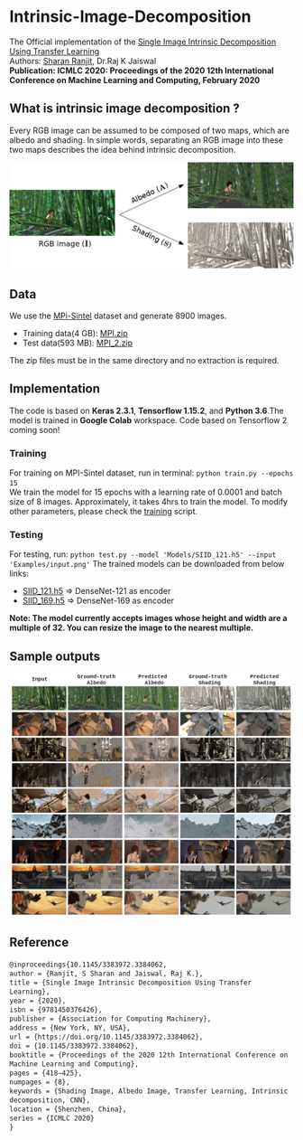 # Intrinsic-Image-Decomposition
The Official implementation of the [Single Image Intrinsic Decomposition Using Transfer Learning](https://dl.acm.org/doi/abs/10.1145/3383972.3384062)  
Authors: [Sharan Ranjit](https://github.com/Sharanranjit/), Dr.Raj K Jaiswal  
**Publication: ICMLC 2020: Proceedings of the 2020 12th International Conference on Machine Learning and Computing, February 2020** 

## What is intrinsic image decomposition ?
Every RGB image can be assumed to be composed of two maps, which are albedo and shading. In simple words, separating an RGB image into these two maps describes the idea behind intrinsic decomposition.

![alt text](https://github.com/Sharanranjit/Intrinsic-Image-Decomposition/blob/master/demo.png "Demonstration of IID")

## Data
We use the [MPi-Sintel](http://sintel.is.tue.mpg.de/) dataset and generate 8900 images. 
* Training data(4 GB): [MPI.zip](https://drive.google.com/uc?export=download&id=1t2ZanrGGeic1BEeXZoyLFzDz6BAD3Dfo)
* Test data(593 MB): [MPI_2.zip](https://drive.google.com/uc?export=download&id=1e2UlScEz3LZzePEcDZlEHftVEcm4utWa) 

The zip files must be in the same directory and no extraction is required. 

## Implementation 
The code is based on **Keras 2.3.1**, **Tensorflow 1.15.2**, and **Python 3.6**.The model is trained in **Google Colab** workspace. Code based on Tensorflow 2 coming soon!

### Training
For training on MPI-Sintel dataset, run in terminal: ``` python train.py --epochs 15 ```  
We train the model for 15 epochs with a learning rate of 0.0001 and batch size of 8 images. Approximately, it takes 4hrs to train the model. To modify other parameters, please check the [training](https://github.com/Sharanranjit/Intrinsic-Image-Decomposition/blob/master/train.py) script.

### Testing
For testing, run: ``` python test.py --model 'Models/SIID_121.h5' --input 'Examples/input.png' ``` 
The trained models can be downloaded from below links: 
* [SIID_121.h5](https://drive.google.com/uc?export=download&id=1-U3l4MORPxfeIHLwW-fp2-fgHBjU44nw) => DenseNet-121 as encoder 
* [SIID_169.h5](https://drive.google.com/uc?export=download&id=1-dCJm0m5mz91w2n3kNVQQDEkOnxHtwwF) => DenseNet-169 as encoder

**Note: The model currently accepts images whose height and width are a multiple of 32. You can resize the image 
to the nearest multiple.**

## Sample outputs 
![alt text](https://github.com/Sharanranjit/Intrinsic-Image-Decomposition/blob/master/Examples/comb_outs.png "Sample outputs")

## Reference
``` 
@inproceedings{10.1145/3383972.3384062,
author = {Ranjit, S Sharan and Jaiswal, Raj K.},
title = {Single Image Intrinsic Decomposition Using Transfer Learning},
year = {2020},
isbn = {9781450376426},
publisher = {Association for Computing Machinery},
address = {New York, NY, USA},
url = {https://doi.org/10.1145/3383972.3384062},
doi = {10.1145/3383972.3384062},
booktitle = {Proceedings of the 2020 12th International Conference on Machine Learning and Computing},
pages = {418–425},
numpages = {8},
keywords = {Shading Image, Albedo Image, Transfer Learning, Intrinsic decomposition, CNN},
location = {Shenzhen, China},
series = {ICMLC 2020}
}
```  
